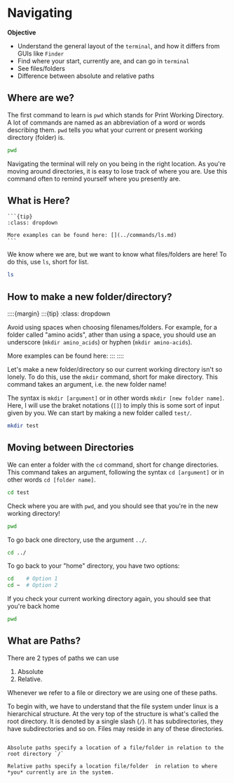 # Navigating

**Objective** 
* Understand the general layout of the `terminal`, and how it differs from GUIs like `Finder` 
* Find where your start, currently are, and can go in `terminal`
* See files/folders 
* Difference between absolute and relative paths


## Where are we?

The first command to learn is `pwd` which stands for Print Working Directory. A lot of commands are named as an abbreviation of a word or words describing them. `pwd` tells you what your current or present working directory (folder) is.

```bash
pwd
```

Navigating the terminal will rely on you being in the right location. As you're moving around directories, it is easy to lose track of where you are. Use this command often to remind yourself where you presently are.



## What is Here?

````{margin}
```{tip}
:class: dropdown

More examples can be found here: [](../commands/ls.md)
```
````

We know where we are, but we want to know what files/folders are here! To do this, use `ls`, short for list.

```bash
ls
```



## How to make a new folder/directory?

::::{margin}
:::{tip}
:class: dropdown

Avoid using spaces when choosing filenames/folders. For example, for a folder called "amino acids", ather than using a space, you should use an underscore (`mkdir amino_acids`) or hyphen (`mkdir amino-acids`).

More examples can be found here: [](../commands/mkdir.md)
:::
::::

Let's make a new folder/directory so our current working directory isn't so lonely. To do this, use the `mkdir` command, short for make directory. This command takes an argument, i.e. the new folder name!

The syntax is `mkdir [argument]` or in other words `mkdir [new folder name]`. Here, I will use the braket notations (`[]`) to imply this is some sort of input given by you. We can start by making a new folder called `test/`.

```bash
mkdir test
```


## Moving between Directories


We can enter a folder with the `cd` command, short for change directories. This command takes an argument, following the syntax `cd [argument]` or in other words `cd [folder name]`.

```bash
cd test
```

Check where you are with `pwd`, and you should see that you're in the new working directory!

```bash
pwd
```

To go back one directory, use the argument `../`.

```bash
cd ../
```

To go back to your "home" directory, you have two options:

```bash
cd    # Option 1
cd ~  # Option 2
```

If you check your current working directory again, you should see that you're back home

```bash
pwd
```


## What are Paths?

There are 2 types of paths we can use

1. Absolute
2. Relative. 
   
Whenever we refer to a file or directory we are using one of these paths.

To begin with, we have to understand that the file system under linux is a hierarchical structure. At the very top of the structure is what's called the root directory. It is denoted by a single slash (`/`). It has subdirectories, they have subdirectories and so on. Files may reside in any of these directories.

```{important}

Absolute paths specify a location of a file/folder in relation to the root directory `/`

Relative paths specify a location file/folder  in relation to where *you* currently are in the system.
```
